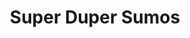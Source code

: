 ---
layout: video
series: Angry Video Game Nerd - Bad Game Cover Art
episode: 23
title: "Super Duper Sumos"
permalink: /avgn/bad-game-cover-art-23
video_info:
  - youtube;YouTube;SXMmVC1bh48
release_date: 2015-12-23
mike_notes:
toggle: off
special: bad-covers
special_id: "Bad Game Cover Art Videos"
platforms:
  - Game Boy Advance
---